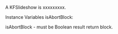 A KFSlideshow is xxxxxxxxx.

Instance Variables
	isAbortBlock:		<BlockContext>

isAbortBlock
	- must be Boolean result return block.
